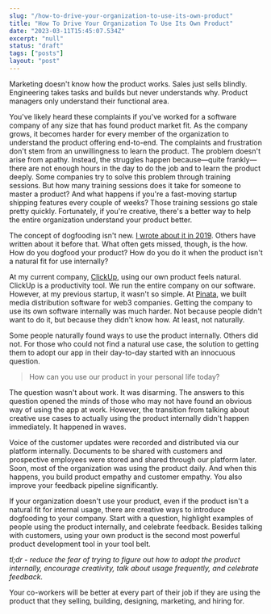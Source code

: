 ```yaml
---
slug: "/how-to-drive-your-organization-to-use-its-own-product"
title: "How To Drive Your Organization To Use Its Own Product"
date: "2023-03-11T15:45:07.534Z"
excerpt: "null"
status: "draft"
tags: ["posts"]
layout: "post"
---
```

Marketing doesn't know how the product works. Sales just sells blindly. Engineering takes tasks and builds but never understands why. Product managers only understand their functional area.

You've likely heard these complaints if you've worked for a software company of any size that has found product market fit. As the company grows, it becomes harder for every member of the organization to understand the product offering end-to-end. The complaints and frustration don't stem from an unwillingness to learn the product. The problem doesn't arise from apathy. Instead, the struggles happen because—quite frankly—there are not enough hours in the day to do the job and to learn the product deeply. Some companies try to solve this problem through training sessions. But how many training sessions does it take for someone to master a product? And what happens if you're a fast-moving startup shipping features every couple of weeks? Those training sessions go stale pretty quickly. Fortunately, if you're creative, there's a better way to help the entire organization understand your product better.

The concept of dogfooding isn't new. [I wrote about it in 2019](https://medium.com/simpleid-dev-tools/dogfooding-your-own-product-isnt-enough-9e0a24d54c17). Others have written about it before that. What often gets missed, though, is the how. How do you dogfood your product? How do you do it when the product isn't a natural fit for use internally?

At my current company, [ClickUp](https://clickup.com), using our own product feels natural. ClickUp is a productivity tool. We run the entire company on our software. However, at my previous startup, it wasn't so simple. At [Pinata](https://pinata.cloud), we built media distribution software for web3 companies. Getting the company to use its own software internally was much harder. Not because people didn't want to do it, but because they didn't know how. At least, not naturally.

Some people naturally found ways to use the product internally. Others did not. For those who could not find a natural use case, the solution to getting them to adopt our app in their day-to-day started with an innocuous question.

> How can you use our product in your personal life today?

The question wasn't about work. It was disarming. The answers to this question opened the minds of those who may not have found an obvious way of using the app at work. However, the transition from talking about creative use cases to actually using the product internally didn't happen immediately. It happened in waves.

Voice of the customer updates were recorded and distributed via our platform internally. Documents to be shared with customers and prospective employees were stored and shared through our platform later. Soon, most of the organization was using the product daily. And when this happens, you build product empathy and customer empathy. You also improve your feedback pipeline significantly.

If your organization doesn't use your product, even if the product isn't a natural fit for internal usage, there are creative ways to introduce dogfooding to your company. Start with a question, highlight examples of people using the product internally, and celebrate feedback. Besides talking with customers, using your own product is the second most powerful product development tool in your tool belt.

_tl;dr - reduce the fear of trying to figure out how to adopt the product internally, encourage creativity, talk about usage frequently, and celebrate feedback._

Your co-workers will be better at every part of their job if they are using the product that they selling, building, designing, marketing, and hiring for.
